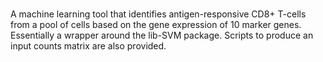 <br> A machine learning tool that identifies antigen-responsive CD8+ T-cells from a pool of cells based on the gene expression of 10 marker genes. </br>
Essentially a wrapper around the lib-SVM package.
Scripts to produce an input counts matrix are also provided.
